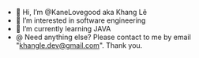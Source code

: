 - 👋 Hi, I’m @KaneLovegood aka Khang Lê
- 👀 I’m interested in software engineering
- 🌱 I’m currently learning JAVA
- @ Need anything else? Please contact to me by email "khangle.dev@gmail.com". Thank you.

<!---
KaneLovegood/KaneLovegood is a ✨ special ✨ repository because its `README.md` (this file) appears on your GitHub profile.
You can click the Preview link to take a look at your changes.
--->

